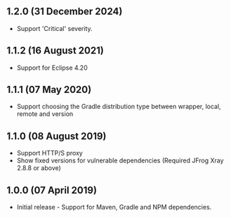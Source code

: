 ## 1.2.0 (31 December 2024)
- Support 'Critical' severity.

## 1.1.2 (16 August 2021)
- Support for Eclipse 4.20

## 1.1.1 (07 May 2020)
- Support choosing the Gradle distribution type between wrapper, local, remote and version

## 1.1.0 (08 August 2019)
- Support HTTP/S proxy
- Show fixed versions for vulnerable dependencies (Required JFrog Xray 2.8.8 or above)

## 1.0.0 (07 April 2019)
- Initial release - Support for Maven, Gradle and NPM dependencies.
